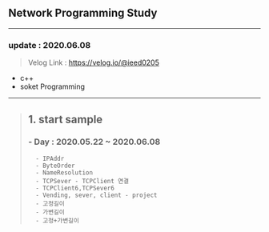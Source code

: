 ## Network Programming Study
___
### update : 2020.06.08

> Velog Link : https://velog.io/@ieed0205

* c++
* soket Programming
___

> ## 1. start sample
>
> ###  - Day : 2020.05.22 ~ 2020.06.08
> 
>       - IPAddr
>       - ByteOrder
>       - NameResolution
>       - TCPSever - TCPClient 연결
>       - TCPClient6,TCPSever6
>       - Vending, sever, client - project
>       - 고정길이
>       - 가변길이
>       - 고정+가변길이